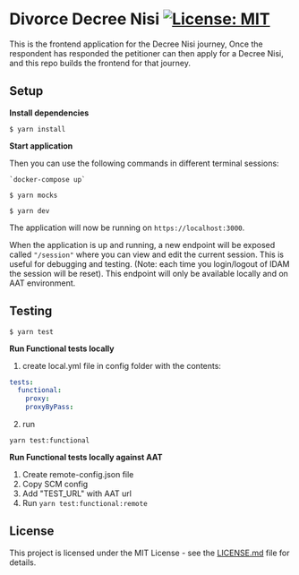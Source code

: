 # Divorce Decree Nisi [![License: MIT](https://img.shields.io/badge/License-MIT-yellow.svg)](https://opensource.org/licenses/MIT)

This is the frontend application for the Decree Nisi journey, Once the respondent has responded the petitioner can then apply for a Decree Nisi, and this repo builds the frontend for that journey.

## Setup

**Install dependencies**

```shell
$ yarn install
```


**Start application**

Then you can use the following commands in different terminal sessions:

```shell
`docker-compose up`
```

```shell
$ yarn mocks
```

```shell
$ yarn dev
```

The application will now be running on ```https://localhost:3000```.

When the application is up and running, a new endpoint will be exposed called ```"/session"``` where you can view and edit the current session. This is useful for debugging and testing. (Note: each time you login/logout of IDAM the session will be reset). This endpoint will only be available locally and on AAT environment.

## Testing

```shell
$ yarn test
```

**Run Functional tests locally**

1. create local.yml file in config folder with the contents:
```yml
tests:
  functional:
    proxy:
    proxyByPass:
```

2. run
```shell
yarn test:functional
```

**Run Functional tests locally against AAT**

1. Create remote-config.json file
2. Copy SCM config
3. Add "TEST_URL" with AAT url
4. Run `yarn test:functional:remote`

## License

This project is licensed under the MIT License - see the [LICENSE.md](LICENSE.md) file for details.
